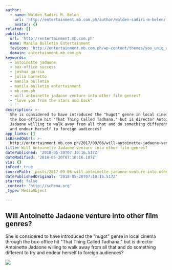 ```yaml
---
author:
  - name: Walden Sadiri M. Belen
    url: 'http://entertainment.mb.com.ph/author/walden-sadiri-m-belen/'
    avatar: {}
related: []
publisher:
  url: 'http://entertainment.mb.com.ph'
  name: Manila Bulletin Entertainment
  favicon: 'http://entertainment.mb.com.ph/wp-content/themes/yoo_uniq_wp/favicon.ico'
  domain: entertainment.mb.com.ph
keywords:
  - antoinette jadaone
  - box-office success
  - joshua garcia
  - julia barretto
  - manila bulletin
  - manila bulletin entertainment
  - mb.com.ph
  - will antoinette jadaone venture into other film genres?
  - “love you from the stars and back”
  - ''
description: >-
  She is considered to have introduced the "hugot" genre in local cinema through
  the box-office hit "That Thing Called Tadhana," but is director Antoinette
  Jadaone willing to walk away from all that and do something different to try
  and endear herself to foreign audiences?
app_links: []
isBasedOnUrl: >-
  http://entertainment.mb.com.ph/2017/09/06/will-antoinette-jadaone-venture-into-other-film-genres/
title: Will Antoinette Jadaone venture into other film genres?
datePublished: '2018-05-20T07:10:16.517Z'
dateModified: '2018-05-20T07:10:16.107Z'
via: {}
inFeed: true
sourcePath: _posts/2017-09-06-will-antoinette-jadaone-venture-into-other-film-genres.md
datePublishedOriginal: '2018-05-20T07:10:16.517Z'
starred: false
_context: 'http://schema.org'
_type: MediaObject

---
```

<article style=""><h1>Will Antoinette Jadaone venture into other film genres?</h1><p>She is considered to have introduced the "hugot" genre in local cinema through the box-office hit "That Thing Called Tadhana," but is director Antoinette Jadaone willing to walk away from all that and do something different to try and endear herself to foreign audiences?</p><img src="http://entertainment.mb.com.ph/wp-content/uploads/2017/09/antonette-jadaone.jpg" /></article>